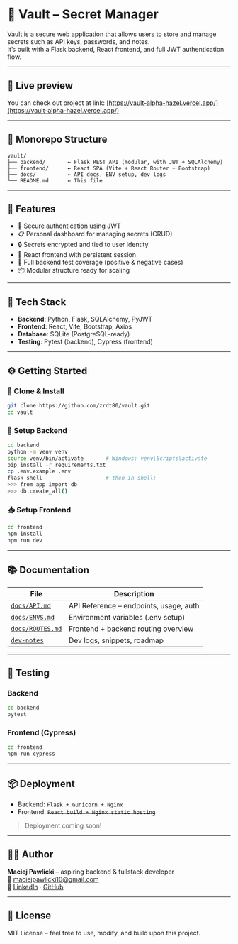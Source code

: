 # 🔐 Vault – Secret Manager

Vault is a secure web application that allows users to store and manage secrets such as API keys, passwords, and notes.\
It’s built with a Flask backend, React frontend, and full JWT authentication flow.

---

## 🔗 Live preview

You can check out project at link:
[https://vault-alpha-hazel.vercel.app/](https://vault-alpha-hazel.vercel.app/)

---

## 🧹 Monorepo Structure

```
vault/
├── backend/       ← Flask REST API (modular, with JWT + SQLAlchemy)
├── frontend/      ← React SPA (Vite + React Router + Bootstrap)
├── docs/          ← API docs, ENV setup, dev logs
└── README.md      ← This file
```

---

## 🚀 Features

-   🔐 Secure authentication using JWT
-   📋 Personal dashboard for managing secrets (CRUD)
-   🔒 Secrets encrypted and tied to user identity
-   🧠 React frontend with persistent session
-   🧪 Full backend test coverage (positive & negative cases)
-   📦 Modular structure ready for scaling

---

## 📆 Tech Stack

-   **Backend**: Python, Flask, SQLAlchemy, PyJWT
-   **Frontend**: React, Vite, Bootstrap, Axios
-   **Database**: SQLite (PostgreSQL-ready)
-   **Testing**: Pytest (backend), Cypress (frontend)

---

## ⚙️ Getting Started

### 🔧 Clone & Install

```bash
git clone https://github.com/zrdt80/vault.git
cd vault
```

### 🐍 Setup Backend

```bash
cd backend
python -m venv venv
source venv/bin/activate       # Windows: venv\Scripts\activate
pip install -r requirements.txt
cp .env.example .env
flask shell                    # then in shell:
>>> from app import db
>>> db.create_all()
```

### 📥 Setup Frontend

```bash
cd frontend
npm install
npm run dev
```

---

## 📚 Documentation

| File                                               | Description                            |
| -------------------------------------------------- | -------------------------------------- |
| [`docs/API.md`](docs/API.md)                       | API Reference – endpoints, usage, auth |
| [`docs/ENVS.md`](docs/ENVS.md)                     | Environment variables (.env setup)     |
| [`docs/ROUTES.md`](docs/ROUTES.md)                 | Frontend + backend routing overview    |
| [`dev-notes`](https://github.com/zrdt80/dev-notes) | Dev logs, snippets, roadmap            |

---

## 🧪 Testing

### Backend

```bash
cd backend
pytest
```

### Frontend (Cypress)

```bash
cd frontend
npm run cypress
```

---

## 📦 Deployment

-   Backend: ~~`Flask + Gunicorn + Nginx`~~
-   Frontend: ~~`React build + Nginx static hosting`~~

> Deployment coming soon!

---

## 👨‍💻 Author

**Maciej Pawlicki** – aspiring backend & fullstack developer\
📧 [maciejpawlicki10@gmail.com](mailto:maciejpawlicki10@gmail.com)\
🔗 [LinkedIn](https://www.linkedin.com/in/maciej-pawlicki-207b02222) · [GitHub](https://github.com/zrdt80)

---

## 📜 License

MIT License – feel free to use, modify, and build upon this project.
